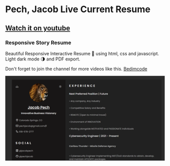 # Pech, Jacob Live Current Resume 
## [Watch it on youtube]()
### Responsive Story Resume 
Beautiful Responsive Interactive Resume 📄 using html, css and javascript. Light dark mode 🌗 and PDF export.

Don't forget to join the channel for more videos like this. [Bedimcode](https://pechjacob.github.io/Current-Resume/)

![Resume cv](/preview.png)
